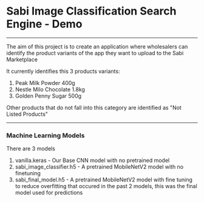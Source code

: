 # Sabi Image Classification Search Engine - Demo
___

The aim of this project is to create an application where wholesalers can identify the product variants of the app they want to upload to the Sabi Marketplace

It currently identifies this 3 products variants:
1. Peak Milk Powder 400g
2. Nestle Milo Chocolate 1.8kg
3. Golden Penny Sugar 500g

Other products that do not fall into this category are identified as "Not Listed Products"

___
### Machine Learning Models

There are  3 models
1. vanilla.keras - Our Base CNN model with no pretrained model
2. sabi_image_classifier.h5 - A pretrained MobileNetV2 model with no finetuning
3. sabi_final_model.h5 - A pretrained MobileNetV2 model with fine tuning to reduce overfitting that occured in the past 2 models, this was the final model used for predictions